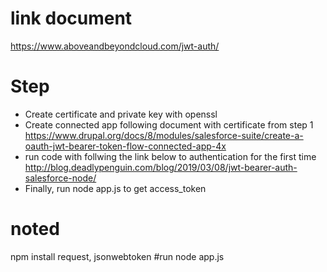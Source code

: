 # link document
https://www.aboveandbeyondcloud.com/jwt-auth/ 

# Step
- Create certificate and private key with openssl
- Create connected app following document with certificate from step 1
https://www.drupal.org/docs/8/modules/salesforce-suite/create-a-oauth-jwt-bearer-token-flow-connected-app-4x
- run code with follwing the link below to authentication for the first time
http://blog.deadlypenguin.com/blog/2019/03/08/jwt-bearer-auth-salesforce-node/ 
- Finally, run node app.js to get access_token

# noted
npm install request, jsonwebtoken
#run
node app.js
